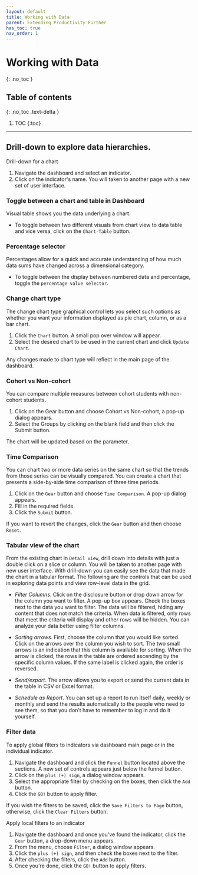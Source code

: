 ```yaml
---
layout: default
title: Working with Data
parent: Extending Productivity Further
has_toc: true
nav_order: 1
---
```


# Working with Data
{: .no_toc }

## Table of contents
{: .no_toc .text-delta }

1. TOC
{:toc}

---
## Drill-down to explore data hierarchies.
Drill-down for a chart
1. Navigate the dashboard and select an indicator.
2. Click on the indicator's name. You will taken to another page with a new set of user interface.

### Toggle between a chart and table in Dashboard
Visual table shows you the data underlying a chart.
* To toggle between two different visuals from chart view to data table and vice versa, click on the `Chart-Table` button.

### Percentage selector
Percentages allow for a quick and accurate understanding of how much data sums have changed across a dimensional category.
* To toggle between the display between numbered data and percentage, toggle the `percentage value selector`.

### Change chart type
The change chart type graphical control lets you select such options as whether you want your information displayed as pie chart, column, or as a bar chart.
1. Click the `Chart` button. A small pop over window will appear.
2. Select the desired chart to be used in the current chart and click `Update Chart`.

Any changes made to chart type will reflect in the main page of the dashboard.

### Cohort vs Non-cohort
You can compare multiple measures between cohort students with non-cohort students.

1. Click on the Gear button and choose Cohort vs Non-cohort, a pop-up dialog appears.
2. Select the Groups by clicking on the blank field and then click the Submit button.

The chart will be updated based on the parameter.

### Time Comparison
You can chart two or more data series on the same chart so that the trends from those series can be visually compared. You can create a chart that presents a side-by-side time comparison of three time periods.
1. Click on the `Gear` button and choose `Time Comparison`. A pop-up dialog appears.
2. Fill in the required fields.
3. Click the `Submit` button.

If you want to revert the changes, click the `Gear` button and then choose `Reset`.

### Tabular view of the chart
From the existing chart in `Detail view`, drill down into details with just a double click on a slice or column. You will be taken to another page with new user interface. With drill-down you can easily see the data that made the chart in a tabular format. The following are the controls that can be used in exploring data points and view row-level data in the grid.

* _Filter Columns_. Click on the disclosure button or drop down arrow for the column you want to filter. A pop-up box appears. Check the boxes next to the data you want to filter. The data will be filtered, hiding any content that does not match the criteria. When data is filtered, only rows that meet the criteria will display and other rows will be hidden. You can analyze your data better using filter columns.

* _Sorting arrows_. First, choose the column that you would like sorted. Click on the arrows over the column you wish to sort. The two small arrows is an indication that this column is available for sorting. When the arrow is clicked, the rows in the table are ordered ascending by the specific column values. If the same label is clicked again, the order is reversed.

* _Send/export_. The arrow allows you to  export or send the current data in the table in CSV or Excel format.

* _Schedule as Report_. You can set up a report to run itself daily, weekly or monthly and send the results automatically to the people who need to see them, so that you don’t have to remember to log in and do it yourself.

### Filter data
To apply global filters to indicators via dashboard main page or in the individual indicator.

1. Navigate the dashboard and click the `Funnel` button located above the sections. A new set of controls appears just below the funnel button.
2. Click on the `plus (+) sign`, a dialog window appears.
3. Select the appropriate filter by checking on the boxes, then click the `Add` button.
4. Click the `GO!` button to apply filter.

If you wish the filters to be saved, click the `Save Filters to Page` button, otherwise, click the `Clear Filters` button.

Apply local filters to an indicator

1. Navigate the dashboard and once you've found the indicator, click the `Gear` button, a drop-down menu appears.
2. From the menu, choose `Filter`, a dialog window appears.
3. Click the `plus (+) sign`, and then check the boxes next to the filter.
4. After checking the filters, click the `Add` button.
4. Once you're done, click the `GO!` button to apply filters.

